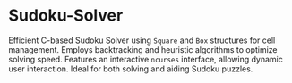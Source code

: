 # Sudoku-Solver
Efficient C-based Sudoku Solver using `Square` and `Box` structures for cell management. Employs backtracking and heuristic algorithms to optimize solving speed. Features an interactive `ncurses` interface, allowing dynamic user interaction. Ideal for both solving and aiding Sudoku puzzles.
